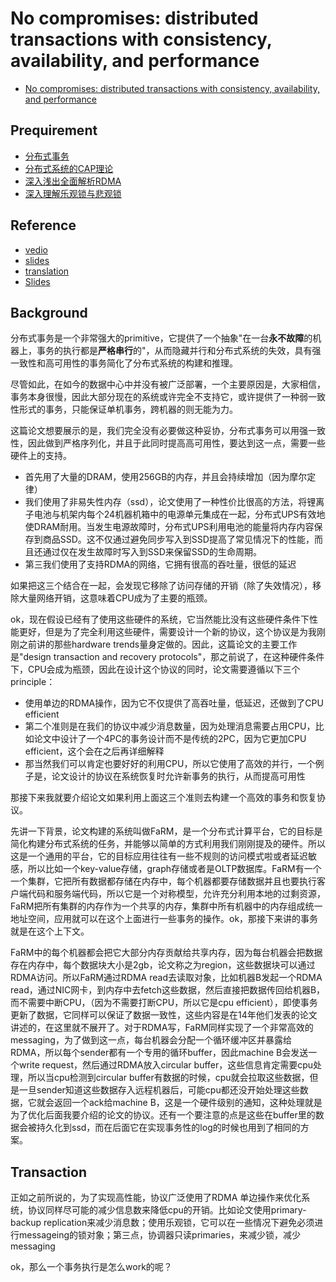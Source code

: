 # No compromises: distributed transactions with consistency, availability, and performance

* [No compromises: distributed transactions with consistency, availability, and performance](https://pdos.csail.mit.edu/6.824/papers/farm-2015.pdf)

## Prequirement

- [分布式事务](https://juejin.im/post/5b5a0bf9f265da0f6523913b)
- [分布式系统的CAP理论](https://www.hollischuang.com/archives/666)
- [深入浅出全面解析RDMA](https://zhuanlan.zhihu.com/p/37669618)
- [深入理解乐观锁与悲观锁](https://www.hollischuang.com/archives/934)

## Reference

- [vedio](https://www.youtube.com/watch?v=fYrDPK_t6J8)
- [slides](https://pdfs.semanticscholar.org/adff/d5d50baa1c98b3562c995cef35c4e3256092.pdf)
- [translation](farm-translation.md)
- [Slides](farm.pptx)

## Background

分布式事务是一个非常强大的primitive，它提供了一个抽象"在一台**永不故障**的机器上，事务的执行都是**严格串行**的"，从而隐藏并行和分布式系统的失效，具有强一致性和高可用性的事务简化了分布式系统的构建和推理。

尽管如此，在如今的数据中心中并没有被广泛部署，一个主要原因是，大家相信，事务本身很慢，因此大部分现在的系统或许完全不支持它，或许提供了一种弱一致性形式的事务，只能保证单机事务，跨机器的则无能为力。

这篇论文想要展示的是，我们完全没有必要做这种妥协，分布式事务可以用强一致性，因此做到严格序列化，并且于此同时提高高可用性，要达到这一点，需要一些硬件上的支持。

* 首先用了大量的DRAM，使用256GB的内存，并且会持续增加（因为摩尔定律）
* 我们使用了非易失性内存（ssd），论文使用了一种性价比很高的方法，将锂离子电池与机架内每个24机器机箱中的电源单元集成在一起，分布式UPS有效地使DRAM耐用。当发生电源故障时，分布式UPS利用电池的能量将内存内容保存到商品SSD。这不仅通过避免同步写入到SSD提高了常见情况下的性能，而且还通过仅在发生故障时写入到SSD来保留SSD的生命周期。
* 第三我们使用了支持RDMA的网络，它拥有很高的吞吐量，很低的延迟

如果把这三个结合在一起，会发现它移除了访问存储的开销（除了失效情况），移除大量网络开销，这意味着CPU成为了主要的瓶颈。

ok，现在假设已经有了使用这些硬件的系统，它当然能比没有这些硬件条件下性能更好，但是为了完全利用这些硬件，需要设计一个新的协议，这个协议是为我刚刚之前讲的那些hardware trends量身定做的。因此，这篇论文的主要工作是"design transaction and recovery protocols"，那之前说了，在这种硬件条件下，CPU会成为瓶颈，因此在设计这个协议的同时，论文需要遵循以下三个principle：

* 使用单边的RDMA操作，因为它不仅提供了高吞吐量，低延迟，还做到了CPU efficient
* 第二个准则是在我们的协议中减少消息数量，因为处理消息需要占用CPU，比如论文中设计了一个4PC的事务设计而不是传统的2PC，因为它更加CPU efficient，这个会在之后再详细解释
* 那当然我们可以肯定也要好好的利用CPU，所以它使用了高效的并行，一个例子是，论文设计的协议在系统恢复时允许新事务的执行，从而提高可用性

那接下来我就要介绍论文如果利用上面这三个准则去构建一个高效的事务和恢复协议。

先讲一下背景，论文构建的系统叫做FaRM，是一个分布式计算平台，它的目标是简化构建分布式系统的任务，并能够以简单的方式利用我们刚刚提及的硬件。所以这是一个通用的平台，它的目标应用往往有一些不规则的访问模式啦或者延迟敏感，所以比如一个key-value存储，graph存储或者是OLTP数据库。FaRM有一个一个集群，它把所有数据都存储在内存中，每个机器都要存储数据并且也要执行客户端代码和服务端代码，所以它是一个对称模型，允许充分利用本地的过剩资源，FaRM把所有集群的内存作为一个共享的内存，集群中所有机器中的内存组成统一地址空间，应用就可以在这个上面进行一些事务的操作。ok，那接下来讲的事务就是在这个上下文。

FaRM中的每个机器都会把它大部分内存贡献给共享内存，因为每台机器会把数据存在内存中，每个数据块大小是2gb，论文称之为region，这些数据块可以通过RDMA访问。所以FaRM通过RDMA read去读取对象，比如机器B发起一个RDMA read，通过NIC网卡，到内存中去fetch这些数据，然后直接把数据传回给机器B，而不需要中断CPU，（因为不需要打断CPU，所以它是cpu efficient），即使事务更新了数据，它同样可以保证了数据一致性，这些内容是在14年他们发表的论文讲述的，在这里就不展开了。对于RDMA写，FaRM同样实现了一个非常高效的messaging，为了做到这一点，每台机器会分配一个循环缓冲区并暴露给RDMA，所以每个sender都有一个专用的循环buffer，因此machine B会发送一个write request，然后通过RDMA放入circular buffer，这些信息肯定需要cpu处理，所以当cpu检测到circular buffer有数据的时候，cpu就会拉取这些数据，但是一旦sender知道这些数据存入远程机器后，可能cpu都还没开始处理这些数据，它就会返回一个ack给machine B，这是一个硬件级别的通知，这种处理就是为了优化后面我要介绍的论文的协议。还有一个要注意的点是这些在buffer里的数据会被持久化到ssd，而在后面它在实现事务性的log的时候也用到了相同的方案。

## Transaction

正如之前所说的，为了实现高性能，协议广泛使用了RDMA 单边操作来优化系统，协议同样尽可能的减少信息数来降低cpu的开销。比如论文使用primary-backup replication来减少消息数；使用乐观锁，它可以在一些情况下避免必须进行messageing的锁对象；第三点，协调器只读primaries，来减少锁，减少messaging

ok，那么一个事务执行是怎么work的呢？